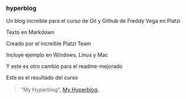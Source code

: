 ### hyperblog

Un blog increíble para el curso de Git y Github de Freddy Vega en Platzi

Texto en Markdown
            
Creado por el increíble Platzi Team

Incluye ejemplo en Windows, Linux y Mac

Y este es otro cambio para el readme-mejorado

Este es el resultado del curso
                    
> "My Hyperblog", [My Hyperblog](https://eessm01.github.io/hyperblog/blogpost.html)。
